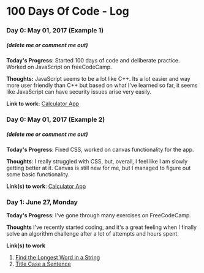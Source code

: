 # 100 Days Of Code - Log

### Day 0: May 01, 2017 (Example 1)
##### (delete me or comment me out)

**Today's Progress**: Started 100 days of code and deliberate practice. Worked on JavaScript on freeCodeCamp.

**Thoughts:** JavaScript seems to be a lot like C++. Its a lot easier and way more user friendly than C++ but based on what I've learned so far, it seems like JavaScript can have security issues arise very easily.

**Link to work:** [Calculator App](http://www.example.com)

### Day 0: May 01, 2017 (Example 2)
##### (delete me or comment me out)

**Today's Progress**: Fixed CSS, worked on canvas functionality for the app.

**Thoughts**: I really struggled with CSS, but, overall, I feel like I am slowly getting better at it. Canvas is still new for me, but I managed to figure out some basic functionality.

**Link(s) to work**: [Calculator App](http://www.example.com)


### Day 1: June 27, Monday

**Today's Progress**: I've gone through many exercises on FreeCodeCamp.

**Thoughts** I've recently started coding, and it's a great feeling when I finally solve an algorithm challenge after a lot of attempts and hours spent.

**Link(s) to work**
1. [Find the Longest Word in a String](https://www.freecodecamp.com/challenges/find-the-longest-word-in-a-string)
2. [Title Case a Sentence](https://www.freecodecamp.com/challenges/title-case-a-sentence)
